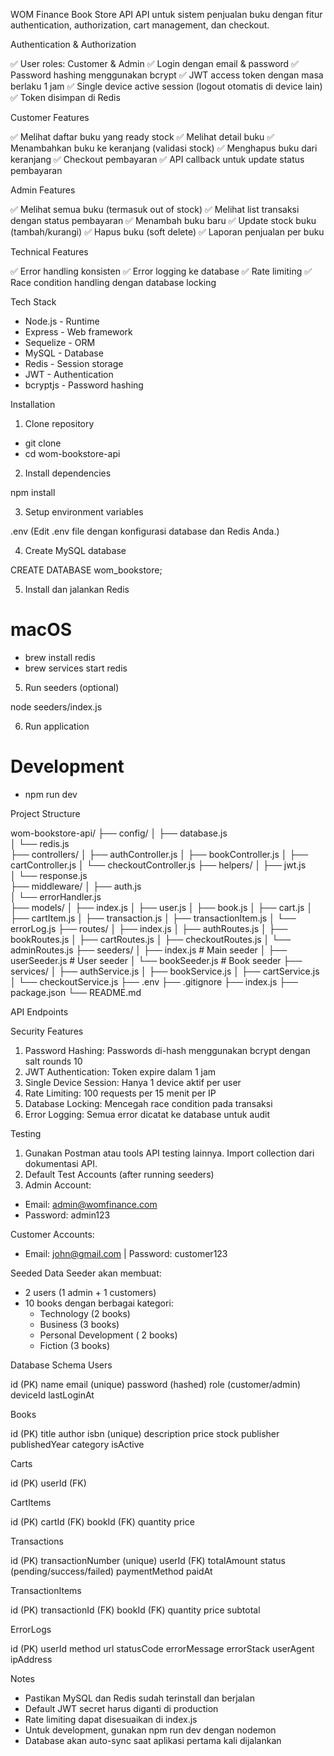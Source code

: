 WOM Finance Book Store API
API untuk sistem penjualan buku dengan fitur authentication, authorization, cart management, dan checkout.

Authentication & Authorization

✅ User roles: Customer & Admin
✅ Login dengan email & password
✅ Password hashing menggunakan bcrypt
✅ JWT access token dengan masa berlaku 1 jam
✅ Single device active session (logout otomatis di device lain)
✅ Token disimpan di Redis

Customer Features

✅ Melihat daftar buku yang ready stock
✅ Melihat detail buku
✅ Menambahkan buku ke keranjang (validasi stock)
✅ Menghapus buku dari keranjang
✅ Checkout pembayaran
✅ API callback untuk update status pembayaran

Admin Features

✅ Melihat semua buku (termasuk out of stock)
✅ Melihat list transaksi dengan status pembayaran
✅ Menambah buku baru
✅ Update stock buku (tambah/kurangi)
✅ Hapus buku (soft delete)
✅ Laporan penjualan per buku

Technical Features

✅ Error handling konsisten
✅ Error logging ke database
✅ Rate limiting
✅ Race condition handling dengan database locking

Tech Stack

- Node.js - Runtime
- Express - Web framework
- Sequelize - ORM
- MySQL - Database
- Redis - Session storage
- JWT - Authentication
- bcryptjs - Password hashing

Installation

1. Clone repository

- git clone <repository-url>
- cd wom-bookstore-api

2. Install dependencies

npm install

3. Setup environment variables

.env (Edit .env file dengan konfigurasi database dan Redis Anda.)

4. Create MySQL database

CREATE DATABASE wom_bookstore;

5. Install dan jalankan Redis

# macOS

- brew install redis
- brew services start redis

5. Run seeders (optional)

node seeders/index.js

6. Run application

# Development

- npm run dev

Project Structure

wom-bookstore-api/
├── config/
│ ├── database.js  
│ └── redis.js  
├── controllers/
│ ├── authController.js
│ ├── bookController.js
│ ├── cartController.js
│ └── checkoutController.js
├── helpers/
│ ├── jwt.js  
│ └── response.js  
├── middleware/
│ ├── auth.js  
│ └── errorHandler.js  
├── models/
│ ├── index.js
│ ├── user.js
│ ├── book.js
│ ├── cart.js
│ ├── cartItem.js
│ ├── transaction.js
│ ├── transactionItem.js
│ └── errorLog.js
├── routes/
│ ├── index.js
│ ├── authRoutes.js
│ ├── bookRoutes.js
│ ├── cartRoutes.js
│ ├── checkoutRoutes.js
│ └── adminRoutes.js
├── seeders/
│ ├── index.js # Main seeder
│ ├── userSeeder.js # User seeder
│ └── bookSeeder.js # Book seeder
├── services/
│ ├── authService.js
│ ├── bookService.js
│ ├── cartService.js
│ └── checkoutService.js
├── .env
├── .gitignore
├── index.js
├── package.json
└── README.md

API Endpoints

Security Features

1. Password Hashing: Passwords di-hash menggunakan bcrypt dengan salt rounds 10
2. JWT Authentication: Token expire dalam 1 jam
3. Single Device Session: Hanya 1 device aktif per user
4. Rate Limiting: 100 requests per 15 menit per IP
5. Database Locking: Mencegah race condition pada transaksi
6. Error Logging: Semua error dicatat ke database untuk audit

Testing

1. Gunakan Postman atau tools API testing lainnya. Import collection dari dokumentasi API.
2. Default Test Accounts (after running seeders)
3. Admin Account:

- Email: admin@womfinance.com
- Password: admin123

Customer Accounts:

- Email: john@gmail.com | Password: customer123

Seeded Data
Seeder akan membuat:

- 2 users (1 admin + 1 customers)
- 10 books dengan berbagai kategori:
  - Technology (2 books)
  - Business (3 books)
  - Personal Development ( 2 books)
  - Fiction (3 books)

Database Schema
Users

id (PK)
name
email (unique)
password (hashed)
role (customer/admin)
deviceId
lastLoginAt

Books

id (PK)
title
author
isbn (unique)
description
price
stock
publisher
publishedYear
category
isActive

Carts

id (PK)
userId (FK)

CartItems

id (PK)
cartId (FK)
bookId (FK)
quantity
price

Transactions

id (PK)
transactionNumber (unique)
userId (FK)
totalAmount
status (pending/success/failed)
paymentMethod
paidAt

TransactionItems

id (PK)
transactionId (FK)
bookId (FK)
quantity
price
subtotal

ErrorLogs

id (PK)
userId
method
url
statusCode
errorMessage
errorStack
userAgent
ipAddress

Notes

- Pastikan MySQL dan Redis sudah terinstall dan berjalan
- Default JWT secret harus diganti di production
- Rate limiting dapat disesuaikan di index.js
- Untuk development, gunakan npm run dev dengan nodemon
- Database akan auto-sync saat aplikasi pertama kali dijalankan
